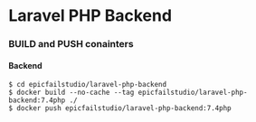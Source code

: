 # Laravel PHP Backend

### BUILD and PUSH conainters
#### Backend
```
$ cd epicfailstudio/laravel-php-backend
$ docker build --no-cache --tag epicfailstudio/laravel-php-backend:7.4php ./
$ docker push epicfailstudio/laravel-php-backend:7.4php
```
